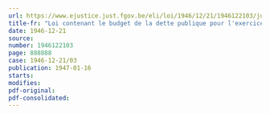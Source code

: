 ```yaml
---
url: https://www.ejustice.just.fgov.be/eli/loi/1946/12/21/1946122103/justel
title-fr: "Loi contenant le budget de la dette publique pour l'exercice 1946"
date: 1946-12-21
source:
number: 1946122103
page: 888888
case: 1946-12-21/03
publication: 1947-01-16
starts:
modifies:
pdf-original:
pdf-consolidated:
---
```


